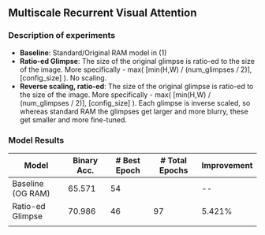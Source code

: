 ## Multiscale Recurrent Visual Attention


### Description of experiments
- **Baseline**: Standard/Original RAM model in (1)
- **Ratio-ed Glimpse**: The size of the original glimpse is ratio-ed to the size of the image. More specifically - max( [min(H,W) / (num_glimpses / 2)], [config_size] ). No scaling.
- **Reverse scaling, ratio-ed**: The size of the original glimpse is ratio-ed to the size of the image. More specifically - max( [min(H,W) / (num_glimpses / 2)], [config_size] ). Each glimpse is inverse scaled, so whereas standard RAM the glimpses get larger and more blurry, these get smaller and more fine-tuned. 


### Model Results

|       Model       |   Binary Acc.  |   # Best Epoch  | # Total Epochs  |  Improvement
|-------------------|----------------|-----------------|-----------------|--------------
| Baseline (OG RAM) |     65.571     |        54       |                 |       --
| Ratio-ed Glimpse  |     70.986     |        46       |        97       |     5.421%
|                   |                |                 |                 |





